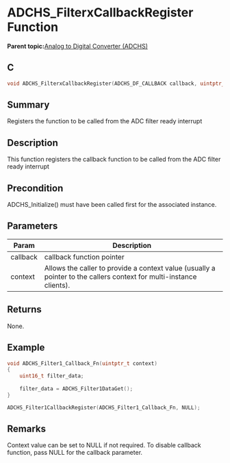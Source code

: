 # ADCHS\_FilterxCallbackRegister Function

**Parent topic:**[Analog to Digital Converter \(ADCHS\)](GUID-8740EC52-3365-4B31-B19A-227EC55268DD.md)

## C

```c
void ADCHS_FilterxCallbackRegister(ADCHS_DF_CALLBACK callback, uintptr_t context) // x - Filter number
```

## Summary

Registers the function to be called from the ADC filter ready interrupt

## Description

This function registers the callback function to be called from the ADC filter ready interrupt

## Precondition

ADCHS\_Initialize\(\) must have been called first for the associated instance.

## Parameters

|Param|Description|
|-----|-----------|
|callback|callback function pointer|
|context|Allows the caller to provide a context value \(usually a pointer to the callers context for multi-instance clients\).|

## Returns

None.

## Example

```c
void ADCHS_Filter1_Callback_Fn(uintptr_t context)
{
    uint16_t filter_data;
    
    filter_data = ADCHS_Filter1DataGet();
}

ADCHS_Filter1CallbackRegister(ADCHS_Filter1_Callback_Fn, NULL);
```

## Remarks

Context value can be set to NULL if not required. To disable callback function, pass NULL for the callback parameter.

